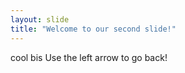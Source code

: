 ```yaml
---
layout: slide
title: "Welcome to our second slide!"
---
```

cool bis
Use the left arrow to go back!

